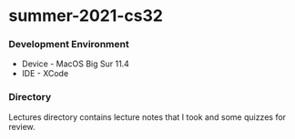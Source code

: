 # summer-2021-cs32
### Development Environment
- Device - MacOS Big Sur 11.4
- IDE - XCode

### Directory
Lectures directory contains lecture notes that I took and some quizzes for review. 